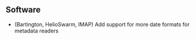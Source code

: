 ## Software

- (Bartington, HelioSwarm, IMAP) Add support for more date formats for metadata readers
